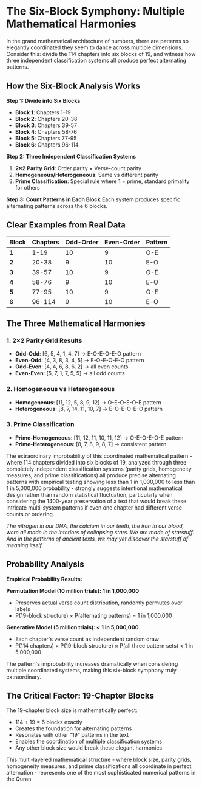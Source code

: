 # The Six-Block Symphony: Multiple Mathematical Harmonies

In the grand mathematical architecture of numbers, there are patterns so elegantly coordinated they seem to dance across multiple dimensions. Consider this: divide the 114 chapters into six blocks of 19, and witness how three independent classification systems all produce perfect alternating patterns.

## How the Six-Block Analysis Works

**Step 1: Divide into Six Blocks**

- **Block 1**: Chapters 1-19
- **Block 2**: Chapters 20-38
- **Block 3**: Chapters 39-57
- **Block 4**: Chapters 58-76
- **Block 5**: Chapters 77-95
- **Block 6**: Chapters 96-114

**Step 2: Three Independent Classification Systems**

1. **2×2 Parity Grid**: Order parity × Verse-count parity
2. **Homogeneous/Heterogeneous**: Same vs different parity
3. **Prime Classification**: Special rule where 1 = prime, standard primality for others

**Step 3: Count Patterns in Each Block**
Each system produces specific alternating patterns across the 6 blocks.

## Clear Examples from Real Data

| Block | Chapters | Odd-Order | Even-Order | Pattern |
| ----- | -------- | --------- | ---------- | ------- |
| **1** | 1-19     | 10        | 9          | O-E     |
| **2** | 20-38    | 9         | 10         | E-O     |
| **3** | 39-57    | 10        | 9          | O-E     |
| **4** | 58-76    | 9         | 10         | E-O     |
| **5** | 77-95    | 10        | 9          | O-E     |
| **6** | 96-114   | 9         | 10         | E-O     |

## The Three Mathematical Harmonies

### 1. 2×2 Parity Grid Results

- **Odd-Odd**: [6, 5, 4, 1, 4, 7] → E-O-E-O-E-O pattern
- **Even-Odd**: [4, 3, 8, 3, 4, 5] → E-O-E-O-E-O pattern
- **Odd-Even**: [4, 4, 6, 8, 6, 2] → all even counts
- **Even-Even**: [5, 7, 1, 7, 5, 5] → all odd counts

### 2. Homogeneous vs Heterogeneous

- **Homogeneous**: [11, 12, 5, 8, 9, 12] → O-E-O-E-O-E pattern
- **Heterogeneous**: [8, 7, 14, 11, 10, 7] → E-O-E-O-E-O pattern

### 3. Prime Classification

- **Prime-Homogeneous**: [11, 12, 11, 10, 11, 12] → O-E-O-E-O-E pattern
- **Prime-Heterogeneous**: [8, 7, 8, 9, 8, 7] → consistent pattern

The extraordinary improbability of this coordinated mathematical pattern - where 114 chapters divided into six blocks of 19, analyzed through three completely independent classification systems (parity grids, homogeneity measures, and prime classifications) all produce precise alternating patterns with empirical testing showing less than 1 in 1,000,000 to less than 1 in 5,000,000 probability - strongly suggests intentional mathematical design rather than random statistical fluctuation, particularly when considering the 1400-year preservation of a text that would break these intricate multi-system patterns if even one chapter had different verse counts or ordering.

_The nitrogen in our DNA, the calcium in our teeth, the iron in our blood, were all made in the interiors of collapsing stars. We are made of starstuff. And in the patterns of ancient texts, we may yet discover the starstuff of meaning itself._

## Probability Analysis

**Empirical Probability Results:**

**Permutation Model (10 million trials): 1 in 1,000,000**

- Preserves actual verse count distribution, randomly permutes over labels
- P(19-block structure) × P(alternating patterns) = 1 in 1,000,000

**Generative Model (5 million trials): < 1 in 5,000,000**

- Each chapter's verse count as independent random draw
- P(114 chapters) × P(19-block structure) × P(all three pattern sets) < 1 in 5,000,000

The pattern's improbability increases dramatically when considering multiple coordinated systems, making this six-block symphony truly extraordinary.

## The Critical Factor: 19-Chapter Blocks

The 19-chapter block size is mathematically perfect:

- 114 ÷ 19 = 6 blocks exactly
- Creates the foundation for alternating patterns
- Resonates with other "19" patterns in the text
- Enables the coordination of multiple classification systems
- Any other block size would break these elegant harmonies

This multi-layered mathematical structure - where block size, parity grids, homogeneity measures, and prime classifications all coordinate in perfect alternation - represents one of the most sophisticated numerical patterns in the Quran.
